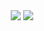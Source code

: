 <!---
- 👋 Hi, I’m @Ghost04718
- 👀 I’m interested in ...
- 🌱 I’m currently learning ...
- 💞️ I’m looking to collaborate on ...
- 📫 How to reach me ...
- 😄 Pronouns: ...
- ⚡ Fun fact: ...
--->

<!---
Ghost04718/Ghost04718 is a ✨ special ✨ repository because its `README.md` (this file) appears on your GitHub profile.
You can click the Preview link to take a look at your changes.
--->

<div align="center">
<span>  </span>
<img src="https://github-readme-stats.vercel.app/api?username=Ghost04718" /><span>  </span><img src="https://github-readme-stats.vercel.app/api/top-langs/?username=Ghost04718&layout=compact&langs_count=3" />
<span>  </span>
</div>
